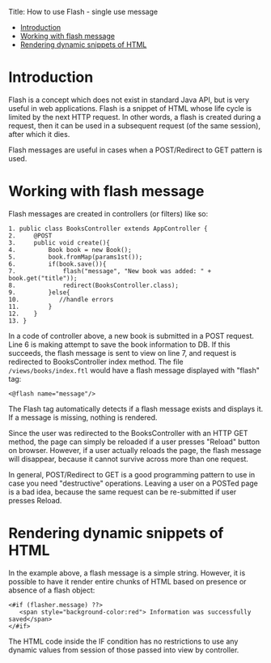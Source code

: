 Title: How to use Flash - single use message

-   [Introduction](#Introduction)
-   [Working with flash message](#Working_with_flash_message)
-   [Rendering dynamic snippets of HTML](#Rendering_dynamic_snippets_of_HTML)

Introduction
============

Flash is a concept which does not exist in standard Java API, but is very useful in web applications. Flash is a snippet of HTML whose life cycle is limited by the next HTTP request. In other words, a flash is created during a request, then it can be used in a subsequent request (of the same session), after which it dies.

Flash messages are useful in cases when a POST/Redirect to GET pattern is used.

Working with flash message
==========================

Flash messages are created in controllers (or filters) like so:

~~~~ {.prettyprint}
1. public class BooksController extends AppController {
2.     @POST
3.     public void create(){
4.         Book book = new Book();
5.         book.fromMap(params1st());
6.         if(book.save()){ 
7.             flash("message", "New book was added: " + book.get("title"));
8.             redirect(BooksController.class);
9.         }else{
10.           //handle errors
11.        }
12.    }
13. }
~~~~

In a code of controller above, a new book is submitted in a POST request. Line 6 is making attempt to save the book information to DB. If this succeeds, the flash message is sent to view on line 7, and request is redirected to BooksController index method. The file `/views/books/index.ftl` would have a flash message displayed with "flash" tag:

~~~~ {.prettyprint}
<@flash name="message"/>
~~~~

The Flash tag automatically detects if a flash message exists and displays it. If a message is missing, nothing is rendered.

Since the user was redirected to the BooksController with an HTTP GET method, the page can simply be reloaded if a user presses "Reload" button on browser. However, if a user actually reloads the page, the flash message will disappear, because it cannot survive across more than one request.

In general, POST/Redirect to GET is a good programming pattern to use in case you need "destructive" operations. Leaving a user on a POSTed page is a bad idea, because the same request can be re-submitted if user presses Reload.

Rendering dynamic snippets of HTML
==================================

In the example above, a flash message is a simple string. However, it is possible to have it render entire chunks of HTML based on presence or absence of a flash object:

~~~~ {.prettyprint}
<#if (flasher.message) ??>
   <span style="background-color:red"> Information was successfully saved</span>
</#if>
~~~~

The HTML code inside the IF condition has no restrictions to use any dynamic values from session of those passed into view by controller.
